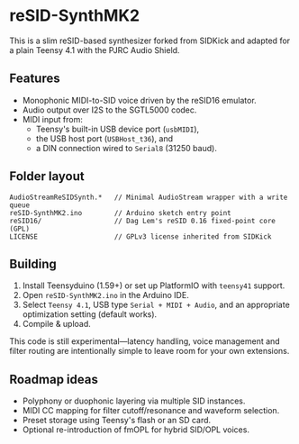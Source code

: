 # reSID-SynthMK2

This is a slim reSID-based synthesizer forked from SIDKick and adapted for a
plain Teensy 4.1 with the PJRC Audio Shield.

## Features

- Monophonic MIDI-to-SID voice driven by the reSID16 emulator.
- Audio output over I2S to the SGTL5000 codec.
- MIDI input from:
  - Teensy's built-in USB device port (`usbMIDI`),
  - the USB host port (`USBHost_t36`), and
  - a DIN connection wired to `Serial8` (31250 baud).

## Folder layout

```
AudioStreamReSIDSynth.*   // Minimal AudioStream wrapper with a write queue
reSID-SynthMK2.ino        // Arduino sketch entry point
reSID16/                  // Dag Lem's reSID 0.16 fixed-point core (GPL)
LICENSE                   // GPLv3 license inherited from SIDKick
```

## Building

1. Install Teensyduino (1.59+) or set up PlatformIO with `teensy41` support.
2. Open `reSID-SynthMK2.ino` in the Arduino IDE.
3. Select `Teensy 4.1`, USB type `Serial + MIDI + Audio`, and an appropriate
   optimization setting (default works).
4. Compile & upload.

This code is still experimental—latency handling, voice management and filter
routing are intentionally simple to leave room for your own extensions.

## Roadmap ideas

- Polyphony or duophonic layering via multiple SID instances.
- MIDI CC mapping for filter cutoff/resonance and waveform selection.
- Preset storage using Teensy's flash or an SD card.
- Optional re-introduction of fmOPL for hybrid SID/OPL voices.

